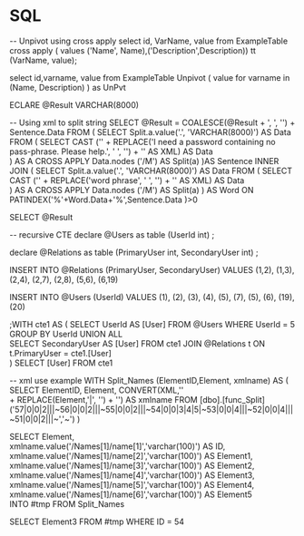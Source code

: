 # SQL

-- Unpivot using cross apply
select id, VarName, value
from ExampleTable cross apply
( values ('Name', Name),('Description',Description)) tt (VarName, value);
 
select id,varname, value from ExampleTable
Unpivot
(
  value for varname in (Name, Description)
) as UnPvt

ECLARE @Result VARCHAR(8000)

-- Using xml to split string
SELECT @Result = COALESCE(@Result + ', ', '') + Sentence.Data
FROM
(
      SELECT Split.a.value('.', 'VARCHAR(8000)') AS Data 
      FROM 
      (
            SELECT CAST ('<M>' + REPLACE('I need a password containing no pass-phrase. Please help.', ' ', '</M><M>') + '</M>' AS XML) AS Data      
      ) AS A CROSS APPLY Data.nodes ('/M') AS Split(a)
)AS Sentence
INNER JOIN
(
      SELECT Split.a.value('.', 'VARCHAR(8000)') AS Data 
      FROM 
      (
            SELECT CAST ('<M>' + REPLACE('word phrase', ' ', '</M><M>') + '</M>' AS XML) AS Data      
) AS A CROSS APPLY Data.nodes ('/M') AS Split(a)
) AS Word ON PATINDEX('%'+Word.Data+'%',Sentence.Data )>0

SELECT @Result

-- recursive CTE
declare @Users as table
    (UserId  int)
;

declare @Relations as table
    (PrimaryUser  int, SecondaryUser int)
;    

INSERT INTO @Relations
    (PrimaryUser, SecondaryUser)
VALUES
    (1,2),
    (1,3),
    (2,4),
    (2,7),
    (2,8),
    (5,6),
    (6,19)

INSERT INTO @Users
    (UserId)
VALUES
    (1),
    (2),
    (3),
    (4),
    (5),
    (7),
    (5),
    (6),
    (19),
    (20)

;WITH cte1 AS (
  SELECT UserId AS [User]
  FROM @Users 
  WHERE UserId = 5
  GROUP BY UserId
UNION ALL  
  SELECT SecondaryUser  AS [User]
  FROM cte1
  JOIN @Relations t 
    ON t.PrimaryUser = cte1.[User]   
)
SELECT [User] FROM cte1

-- xml use example
WITH Split_Names (ElementID,Element, xmlname)
AS
(
    SELECT ElementID,
    Element,
    CONVERT(XML,'<Names><name>'  
    + REPLACE(Element,'|', '</name><name>') + '</name></Names>') AS xmlname
      FROM [dbo].[func_Split] ('57|0|0|2|||~56|0|0|2|||~55|0|0|2|||~54|0|0|3|4|5|~53|0|0|4|||~52|0|0|4|||~51|0|0|2|||~','~') 
)

 SELECT Element,      
 xmlname.value('/Names[1]/name[1]','varchar(100)') AS ID,    
 xmlname.value('/Names[1]/name[2]','varchar(100)') AS Element1,    
 xmlname.value('/Names[1]/name[3]','varchar(100)') AS Element2,    
 xmlname.value('/Names[1]/name[4]','varchar(100)') AS Element3,    
 xmlname.value('/Names[1]/name[5]','varchar(100)') AS Element4,    
 xmlname.value('/Names[1]/name[6]','varchar(100)') AS Element5    
 INTO #tmp
 FROM Split_Names

 SELECT Element3 FROM #tmp WHERE ID = 54
